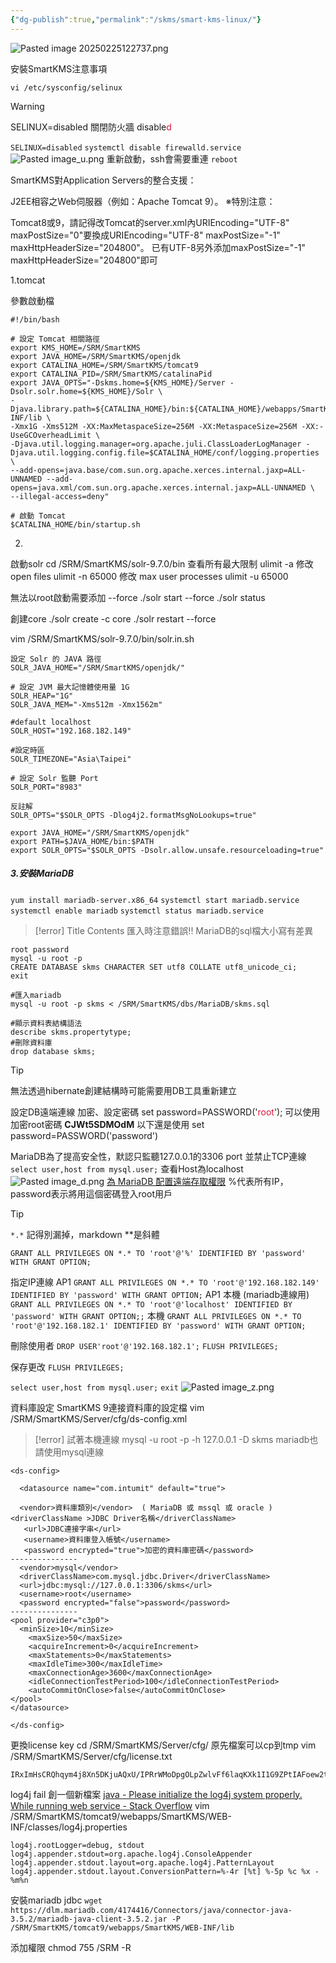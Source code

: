 ```yaml
---
{"dg-publish":true,"permalink":"/skms/smart-kms-linux/"}
---
```


![Pasted image 20250225122737.png](/img/user/img/pasted/Pasted%20image%2020250225122737.png)

安裝SmartKMS注意事項

`vi /etc/sysconfig/selinux`
> [!warning]
> SELINUX=disabled
> 關閉防火牆 disable<span style="color: crimson">d</span>

`SELINUX=disabled`
`systemctl disable firewalld.service`
![Pasted image_u.png](/img/user/img/Pasted%20image_u.png)
重新啟動，ssh會需要重連
`reboot`




SmartKMS對Application Servers的整合支援：

J2EE相容之Web伺服器（例如：Apache Tomcat 9）。
※特別注意：

Tomcat8或9，請記得改Tomcat的server.xml內URIEncoding="UTF-8" maxPostSize="0"要換成URIEncoding="UTF-8" maxPostSize="-1" maxHttpHeaderSize="204800"。
已有UTF-8另外添加maxPostSize="-1" maxHttpHeaderSize="204800"即可

1.tomcat

參數啟動檔
```
#!/bin/bash

# 設定 Tomcat 相關路徑
export KMS_HOME=/SRM/SmartKMS
export JAVA_HOME=/SRM/SmartKMS/openjdk
export CATALINA_HOME=/SRM/SmartKMS/tomcat9
export CATALINA_PID=/SRM/SmartKMS/catalinaPid
export JAVA_OPTS="-Dskms.home=${KMS_HOME}/Server -Dsolr.solr.home=${KMS_HOME}/Solr \
-Djava.library.path=${CATALINA_HOME}/bin:${CATALINA_HOME}/webapps/SmartKMS/WEB-INF/lib \
-Xmx1G -Xms512M -XX:MaxMetaspaceSize=256M -XX:MetaspaceSize=256M -XX:-UseGCOverheadLimit \
-Djava.util.logging.manager=org.apache.juli.ClassLoaderLogManager -Djava.util.logging.config.file=$CATALINA_HOME/conf/logging.properties \
--add-opens=java.base/com.sun.org.apache.xerces.internal.jaxp=ALL-UNNAMED --add-opens=java.xml/com.sun.org.apache.xerces.internal.jaxp=ALL-UNNAMED \
--illegal-access=deny"

# 啟動 Tomcat
$CATALINA_HOME/bin/startup.sh
```

2.
啟動solr
cd /SRM/SmartKMS/solr-9.7.0/bin
查看所有最大限制
ulimit -a
修改open files
ulimit -n 65000
修改 max user processes
ulimit -u 65000

無法以root啟動需要添加 --force
./solr start --force
./solr status

創建core
./solr create -c core
./solr restart --force


vim /SRM/SmartKMS/solr-9.7.0/bin/solr.in.sh
```
設定 Solr 的 JAVA 路徑
SOLR_JAVA_HOME="/SRM/SmartKMS/openjdk/"

# 設定 JVM 最大記憶體使用量 1G
SOLR_HEAP="1G"
SOLR_JAVA_MEM="-Xms512m -Xmx1562m"

#default localhost
SOLR_HOST="192.168.182.149"

#設定時區
SOLR_TIMEZONE="Asia\Taipei"

# 設定 Solr 監聽 Port
SOLR_PORT="8983"

反註解
SOLR_OPTS="$SOLR_OPTS -Dlog4j2.formatMsgNoLookups=true"

export JAVA_HOME="/SRM/SmartKMS/openjdk"
export PATH=$JAVA_HOME/bin:$PATH
export SOLR_OPTS="$SOLR_OPTS -Dsolr.allow.unsafe.resourceloading=true"
```

##### 3.安裝MariaDB

`yum install mariadb-server.x86_64`
`systemctl start mariadb.service`
`systemctl enable mariadb`
`systemctl status mariadb.service`

> [!error] Title
> Contents
匯入時注意錯誤!! MariaDB的sql檔大小寫有差異

```
root password
mysql -u root -p
CREATE DATABASE skms CHARACTER SET utf8 COLLATE utf8_unicode_ci;
exit

#匯入mariadb
mysql -u root -p skms < /SRM/SmartKMS/dbs/MariaDB/skms.sql

#顯示資料表結構語法
describe skms.propertytype;
#刪除資料庫
drop database skms;
```

> [!tip]
> 無法透過hibernate創建結構時可能需要用DB工具重新建立

設定DB遠端連線
加密、設定密碼
set password=PASSWORD('<span style="color: crimson">root</span>');
可以使用加密root密碼 **CJWt5SDMOdM**
以下還是使用
set password=PASSWORD('password')

MariaDB為了提高安全性，默認只監聽127.0.0.1的3306 port 並禁止TCP連線
`select user,host from mysql.user;`
查看Host為localhost
![Pasted image_d.png](/img/user/img/Pasted%20image_d.png)
[為 MariaDB 配置遠端存取權限](https://blog.csdn.net/lanuage/article/details/78846766)
%代表所有IP，password表示將用這個密碼登入root用戶

> [!tip]
> `*.*` 記得別漏掉，markdown **是斜體

`GRANT ALL PRIVILEGES ON *.* TO 'root'@'%' IDENTIFIED BY 'password' WITH GRANT OPTION;`

指定IP連線
AP1
`GRANT ALL PRIVILEGES ON *.* TO 'root'@'192.168.182.149' IDENTIFIED BY 'password' WITH GRANT OPTION;`
AP1 本機 (mariadb連線用)
`GRANT ALL PRIVILEGES ON *.* TO 'root'@'localhost' IDENTIFIED BY 'password' WITH GRANT OPTION;;`
本機
`GRANT ALL PRIVILEGES ON *.* TO 'root'@'192.168.182.1' IDENTIFIED BY 'password' WITH GRANT OPTION;`

刪除使用者
`DROP USER'root'@'192.168.182.1';`
`FLUSH PRIVILEGES;`

保存更改
`FLUSH PRIVILEGES;`

`select user,host from mysql.user;`
`exit`
![Pasted image_z.png](/img/user/img/Pasted%20image_z.png)

資料庫設定
SmartKMS 9連接資料庫的設定檔
vim /SRM/SmartKMS/Server/cfg/ds-config.xml

> [!error]
> 試著本機連線
> mysql -u root -p -h 127.0.0.1 -D skms
> mariadb也請使用mysql連線

```
<ds-config>

  <datasource name="com.intumit" default="true">

  <vendor>資料庫類別</vendor>  ( MariaDB 或 mssql 或 oracle )
<driverClassName >JDBC Driver名稱</driverClassName>
   <url>JDBC連接字串</url>
   <username>資料庫登入帳號</username> 
   <password encrypted="true">加密的資料庫密碼</password> 
---------------
  <vendor>mysql</vendor>
  <driverClassName>com.mysql.jdbc.Driver</driverClassName>
  <url>jdbc:mysql://127.0.0.1:3306/skms</url>
  <username>root</username>
  <password encrypted="false">password</password>
---------------
<pool provider="c3p0">
  <minSize>10</minSize>
	<maxSize>50</maxSize>
	<acquireIncrement>0</acquireIncrement>
	<maxStatements>0</maxStatements>
	<maxIdleTime>300</maxIdleTime>
	<maxConnectionAge>3600</maxConnectionAge>
	<idleConnectionTestPeriod>100</idleConnectionTestPeriod>
    <autoCommitOnClose>false</autoCommitOnClose>
</pool>
</datasource>

</ds-config>
```

更換license key
cd /SRM/SmartKMS/Server/cfg/
原先檔案可以cp到tmp
vim /SRM/SmartKMS/Server/cfg/license.txt
```
IRxImHsCRQhqym4j8Xn5DKjuAQxU/IPRrWMoDpgOLpZwlvFf6laqKXk1I1G9ZPtIAFoew2tV6Gi8376DlC6v0KXXwNLViTxjkaNM/2bWne0UQhyethjE52A3Y8R4j6jag3y8AKgjYl42dCmH+WuKcBvwm7mRCJYmzqxX3Yest4iB9y4diriVrQ3kj+ylqf8QePqAV3WAQXKMkQE4HNZzu0v+RbXdTyxv9/SbhPVGPsPWPVFt9FsqBMfUPB4I3LWdjGQGm8oNdGuzSaGN/ml5mhM/RB7Hpk90mKD8uDSNvnaQjPxATLFUdOUwHiHCtFUQ3vAB1UQOlY4985lfSC1UfgGUxKx0q09zkK6BOP6bamszJMNH1fWoW2ksIc0dgjaOWzm7M7savS+UpvWfq0FcTLH4rCc98gvnwvKRKvEa0L0=
```

log4j fail 創一個新檔案
[java - Please initialize the log4j system properly. While running web service - Stack Overflow](https://stackoverflow.com/questions/6608775/please-initialize-the-log4j-system-properly-while-running-web-service)
vim /SRM/SmartKMS/tomcat9/webapps/SmartKMS/WEB-INF/classes/log4j.properties
```
log4j.rootLogger=debug, stdout
log4j.appender.stdout=org.apache.log4j.ConsoleAppender
log4j.appender.stdout.layout=org.apache.log4j.PatternLayout
log4j.appender.stdout.layout.ConversionPattern=%-4r [%t] %-5p %c %x - %m%n
```


安裝mariadb jdbc
`wget https://dlm.mariadb.com/4174416/Connectors/java/connector-java-3.5.2/mariadb-java-client-3.5.2.jar -P /SRM/SmartKMS/tomcat9/webapps/SmartKMS/WEB-INF/lib`

添加權限
chmod 755 /SRM -R

